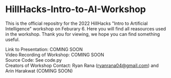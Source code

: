 # HillHacks-Intro-to-AI-Workshop

This is the official repositry for the 2022 HillHacks "Intro to Artificial Intelligence" workshop on Feburary 6. Here you will find all reasources used in the workshop. Thank you for viewing, we hope you can find something useful.

Link to Presentation: COMING SOON
<br>
Video Recording of Workshop: COMING SOON
<br>
Source Code: See code.py
<br>
Creators of Workshop Contact: Ryan Rana (ryanrana04@gmail.com) and Arin Harakwat (COMING SOON)
